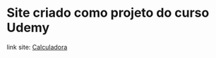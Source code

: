 # Site criado como projeto do curso Udemy 
 
link site: <a href="https://carlosxc-dev.github.io/projeto_site_calculadora/" >Calculadora</a>
